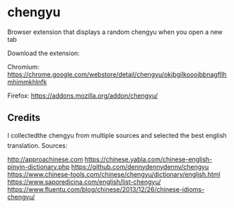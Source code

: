 # chengyu
Browser extension that displays a random chengyu when you open a new tab

Download the extension:

Chromium: https://chrome.google.com/webstore/detail/chengyu/okjbgilkooojbbnagfllhmhimmkhlnfk

Firefox: https://addons.mozilla.org/addon/chengyu/

## Credits

I collectedthe chengyu from multiple sources and selected the best english translation.
Sources:

http://approachinese.com
https://chinese.yabla.com/chinese-english-pinyin-dictionary.php
https://github.com/dennydennydenny/chengyu
https://www.chinese-tools.com/chinese/chengyu/dictionary/english.html
https://www.saporedicina.com/english/list-chengyu/
https://www.fluentu.com/blog/chinese/2013/12/26/chinese-idioms-chengyu/
